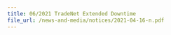 ```yaml
---
title: 06/2021 TradeNet Extended Downtime
file_url: /news-and-media/notices/2021-04-16-n.pdf
---
```

